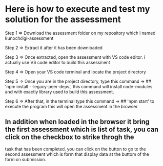 # Here is how to execute and test my solution for the assessment

Step 1 => Download the assessment folder on my repository which i named kunochdigi-assessment

Step 2 => Extract it after it has been downloaded

Step 3 => Once extracted, open the assessment with VS code editor. i actually use VS code editor to build this assessment

Step 4 => Open your VS code terminal and locate the project directory 

Step 5 => Once you are in the project directory, type this command -> ## 'npm install --legacy-peer-deps', this command will install node-modules
and with exactly library used to build this assessment.

Step 6 => After that, in the terminal type this command -> ## 'npm start' to execute the program this will open the assessment in the browser.


## In addition when loaded in the browser it bring the first assessment which is list of task, you can click on the checkbox to strike throgh the
task that has been completed, you can click on the button to go to the second assessment which is form that display data at the buttom of the form on submission.
